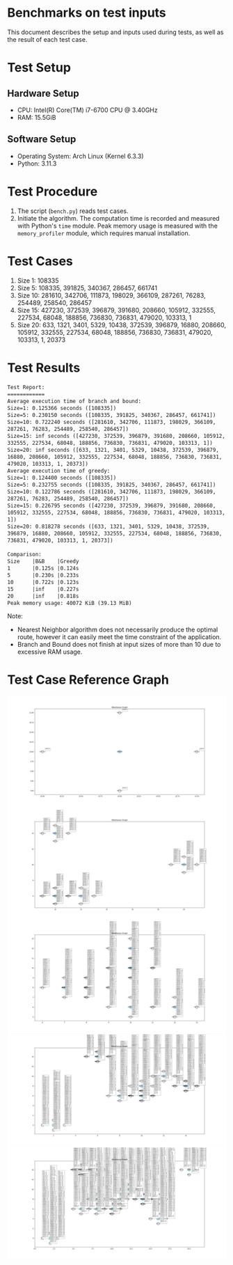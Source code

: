 # Benchmarks on test inputs
This document describes the setup and inputs used during tests, as well as the result of each test case. 

# Test Setup
## Hardware Setup
- CPU: Intel(R) Core(TM) i7-6700 CPU @ 3.40GHz
- RAM: 15.5GiB

## Software Setup
- Operating System: Arch Linux (Kernel 6.3.3)
- Python: 3.11.3

# Test Procedure
1. The script (`bench.py`) reads test cases. 
2. Initiate the algorithm. The computation time is recorded and measured with Python's `time` module. Peak memory usage is measured with the `memory_profiler` module, which requires manual installation. 

# Test Cases

1. Size 1: 108335
2. Size 5: 108335, 391825, 340367, 286457, 661741
3. Size 10: 281610, 342706, 111873, 198029, 366109, 287261, 76283, 254489, 258540, 286457
4. Size 15: 427230, 372539, 396879, 391680, 208660, 105912, 332555, 227534, 68048, 188856, 736830, 736831, 479020, 103313, 1
5. Size 20: 633, 1321, 3401, 5329, 10438, 372539, 396879, 16880, 208660, 105912, 332555, 227534, 68048, 188856, 736830, 736831, 479020, 103313, 1, 20373

# Test Results

```
Test Report: 
============
Average execution time of branch and bound: 
Size=1: 0.125366 seconds ([108335])
Size=5: 0.230150 seconds ([108335, 391825, 340367, 286457, 661741])
Size=10: 0.722240 seconds ([281610, 342706, 111873, 198029, 366109, 287261, 76283, 254489, 258540, 286457])
Size=15: inf seconds ([427230, 372539, 396879, 391680, 208660, 105912, 332555, 227534, 68048, 188856, 736830, 736831, 479020, 103313, 1])
Size=20: inf seconds ([633, 1321, 3401, 5329, 10438, 372539, 396879, 16880, 208660, 105912, 332555, 227534, 68048, 188856, 736830, 736831, 479020, 103313, 1, 20373])
Average execution time of greedy: 
Size=1: 0.124400 seconds ([108335])
Size=5: 0.232755 seconds ([108335, 391825, 340367, 286457, 661741])
Size=10: 0.122786 seconds ([281610, 342706, 111873, 198029, 366109, 287261, 76283, 254489, 258540, 286457])
Size=15: 0.226795 seconds ([427230, 372539, 396879, 391680, 208660, 105912, 332555, 227534, 68048, 188856, 736830, 736831, 479020, 103313, 1])
Size=20: 0.818278 seconds ([633, 1321, 3401, 5329, 10438, 372539, 396879, 16880, 208660, 105912, 332555, 227534, 68048, 188856, 736830, 736831, 479020, 103313, 1, 20373])

Comparison: 
Size    |B&B    |Greedy
1       |0.125s |0.124s
5       |0.230s |0.233s
10      |0.722s |0.123s
15      |inf    |0.227s
20      |inf    |0.818s
Peak memory usage: 40072 KiB (39.13 MiB)
```

Note: 

- Nearest Neighbor algorithm does not necessarily produce the optimal route, however it can easily meet the time constraint of the application. 
- Branch and Bound does not finish at input sizes of more than 10 due to excessive RAM usage. 

# Test Case Reference Graph
![Test Case #1](figures/Figure_1.png)
![Test Case #2](figures/Figure_2.png)
![Test Case #3](figures/Figure_3.png)
![Test Case #4](figures/Figure_4.png)
![Test Case #5](figures/Figure_5.png)